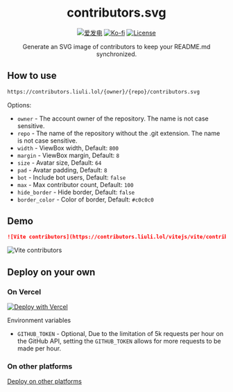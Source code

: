 <div align="center">

# contributors.svg

[![爱发电](https://img.shields.io/badge/dynamic/json?url=https%3A%2F%2Fafdian.net%2Fapi%2Fuser%2Fget-profile%3Fuser_id%3D75e549844b5111ed8df552540025c377&query=%24.data.user.name&label=%E7%88%B1%E5%8F%91%E7%94%B5&color=%23946ce6)](https://afdian.net/a/gizmo)
[![Ko-fi](https://img.shields.io/badge/Ko--fi-%E2%9D%A4%EF%B8%8F-blue?logo=kofi&color=%23fff)](https://ko-fi.com/gizmo_)
[![License](https://img.shields.io/github/license/gizmo-ds/contributors.svg.svg)](./LICENSE)

Generate an SVG image of contributors to keep your README.md synchronized.

</div>

## How to use

```markdown
https://contributors.liuli.lol/{owner}/{repo}/contributors.svg
```

Options:

- `owner` - The account owner of the repository. The name is not case sensitive.
- `repo` - The name of the repository without the .git extension. The name is not case sensitive.
- `width` - ViewBox width, Default: `800`
- `margin` - ViewBox margin, Default: `8`
- `size` - Avatar size, Default: `64`
- `pad` - Avatar padding, Default: `8`
- `bot` - Include bot users, Default: `false`
- `max` - Max contributor count, Default: `100`
- `hide_border` - Hide border, Default: `false`
- `border_color` - Color of border, Default: `#c0c0c0`

## Demo

```markdown
![Vite contributors](https://contributors.liuli.lol/vitejs/vite/contributors.svg?max=44)
```

![Vite contributors](https://contributors.liuli.lol/vitejs/vite/contributors.svg?max=44)

## Deploy on your own

### On Vercel

[![Deploy with Vercel](https://vercel.com/button)](https://vercel.com/new/clone?repository-url=https%3A%2F%2Fgithub.com%2Fgizmo-ds%2Fcontributors.svg)

Environment variables

- `GITHUB_TOKEN` - Optional, Due to the limitation of 5k requests per hour on the GitHub API, setting the `GITHUB_TOKEN` allows for more requests to be made per hour.

### On other platforms

[Deploy on other platforms](https://nitro.unjs.io/deploy/providers/deno)
